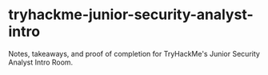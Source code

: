 # tryhackme-junior-security-analyst-intro
Notes, takeaways, and proof of completion for TryHackMe's Junior Security Analyst Intro Room.
